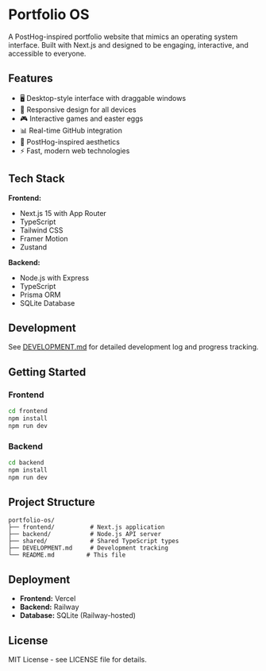 # Portfolio OS

A PostHog-inspired portfolio website that mimics an operating system interface. Built with Next.js and designed to be engaging, interactive, and accessible to everyone.

## Features

- 🖥️ Desktop-style interface with draggable windows
- 📱 Responsive design for all devices  
- 🎮 Interactive games and easter eggs
- 📊 Real-time GitHub integration
- 🎨 PostHog-inspired aesthetics
- ⚡ Fast, modern web technologies

## Tech Stack

**Frontend:**
- Next.js 15 with App Router
- TypeScript
- Tailwind CSS
- Framer Motion
- Zustand

**Backend:**
- Node.js with Express
- TypeScript
- Prisma ORM
- SQLite Database

## Development

See [DEVELOPMENT.md](./DEVELOPMENT.md) for detailed development log and progress tracking.

## Getting Started

### Frontend
```bash
cd frontend
npm install
npm run dev
```

### Backend
```bash
cd backend
npm install
npm run dev
```

## Project Structure

```
portfolio-os/
├── frontend/          # Next.js application
├── backend/           # Node.js API server
├── shared/            # Shared TypeScript types
├── DEVELOPMENT.md     # Development tracking
└── README.md         # This file
```

## Deployment

- **Frontend:** Vercel
- **Backend:** Railway
- **Database:** SQLite (Railway-hosted)

## License

MIT License - see LICENSE file for details.
